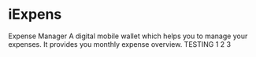 # iExpens
Expense Manager 
A digital mobile wallet which helps you to manage your expenses.
It provides you monthly expense overview.
TESTING 1 2 3
